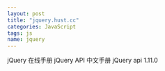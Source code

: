 ```yaml
---
layout: post
title: "jquery.hust.cc"
categories: JavaScript
tags: js
name: jquery
---
```


jQuery 在线手册 jQuery API 中文手册 jQuery api 1.11.0 <!--break-->
